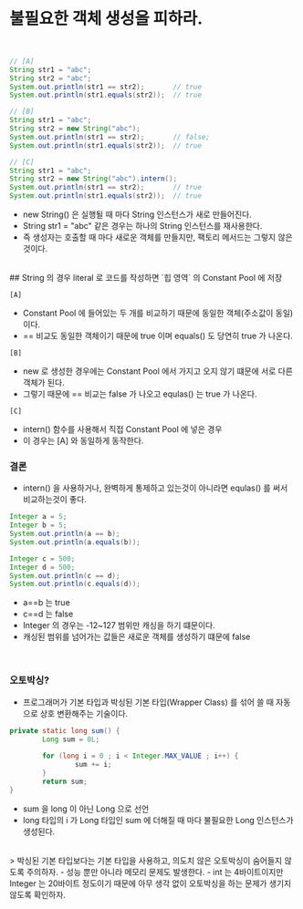 # 불필요한 객체 생성을 피하라.
</br>

```java
// [A]
String str1 = "abc";
String str2 = "abc";
System.out.println(str1 == str2);       // true
System.out.println(str1.equals(str2));  // true

// [B]
String str1 = "abc";
String str2 = new String("abc");
System.out.println(str1 == str2);       // false;
System.out.println(str1.equals(str2));  // true

// [C]
String str1 = "abc";
String str2 = new String("abc").intern();
System.out.println(str1 == str2);       // true
System.out.println(str1.equals(str2));  // true
```
- new String() 은 실행될 때 마다 String 인스턴스가 새로 만들어진다.
- String str1 = "abc" 같은 경우는 하나의 String 인스턴스를 재사용한다.
- 즉 생성자는 호출할 때 마다 새로운 객체를 만들지만, 팩토리 메서드는 그렇지 않은 것이다.
</br>
## String 의 경우 literal 로 코드를 작성하면 `힙 영역` 의 Constant Pool 에 저장

`[A]`
- Constant Pool 에 들어있는 두 개를 비교하기 때문에 동일한 객체(주소값이 동일) 이다.
- == 비교도 동일한 객체이기 때문에 true 이며 equals() 도 당연히 true 가 나온다.

`[B]`
- new 로 생성한 경우에는 Constant Pool 에서 가지고 오지 않기 떄문에 서로 다른 객체가 된다.
- 그렇기 때문에 == 비교는 false 가 나오고 equlas() 는 true 가 나온다.

`[C]`
- intern() 함수를 사용해서 직접 Constant Pool 에 넣은 경우
- 이 경우는 [A] 와 동일하게 동작한다.

### 결론
- intern() 을 사용하거나, 완벽하게 통제하고 있는것이 아니라면 equlas() 를 써서 비교하는것이 좋다.

```java
Integer a = 5;
Integer b = 5;
System.out.println(a == b);
System.out.println(a.equals(b));

Integer c = 500;
Integer d = 500;
System.out.println(c == d);
System.out.println(c.equals(d));
```
- a==b 는 true
- c==d 는 false
- Integer 의 경우는 -12~127 범위만 캐싱을 하기 떄문이다.
- 캐싱된 범위를 넘어가는 값들은 새로운 객체를 생성하기 떄문에 false

</br>

### 오토박싱?
- 프로그래머가 기본 타입과 박싱된 기본 타입(Wrapper Class) 를 섞어 쓸 때 자동으로 상호 변환해주는 기술이다.
```java
private static long sum() {
		Long sum = 0L;
		
		for (long i = 0 ; i < Integer.MAX_VALUE ; i++) {
				sum += i;
		}
		return sum;
}
```
- sum 을 long 이 아닌 Long 으로 선언
- long 타입의 i 가 Long 타입인 sum 에 더해질 때 마다 불필요한 Long 인스턴스가 생성된다.
</br>
> 박싱된 기본 타입보다는 기본 타입을 사용하고, 의도치 않은 오토박싱이 숨어들지 않도록 주의하자.
- 성능 뿐만 아니라 메모리 문제도 발생한다.
- int 는 4바이트이지만 Integer 는 20바이트 정도이기 때문에 아무 생각 없이 오토박싱을 하는 문제가 생기지 않도록 확인하자.





